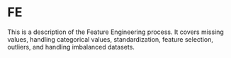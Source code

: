 # FE

This is a description of the Feature Engineering process. It covers missing values, handling categorical values, standardization, feature selection, outliers, and handling imbalanced datasets.
